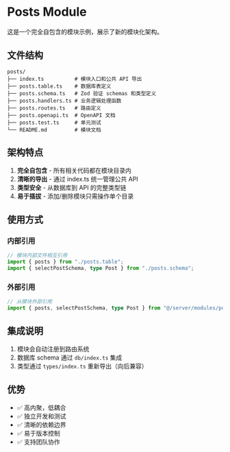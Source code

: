 # Posts Module

这是一个完全自包含的模块示例，展示了新的模块化架构。

## 文件结构

```
posts/
├── index.ts          # 模块入口和公共 API 导出
├── posts.table.ts    # 数据库表定义
├── posts.schema.ts   # Zod 验证 schemas 和类型定义
├── posts.handlers.ts # 业务逻辑处理函数
├── posts.routes.ts   # 路由定义
├── posts.openapi.ts  # OpenAPI 文档
├── posts.test.ts     # 单元测试
└── README.md         # 模块文档
```

## 架构特点

1. **完全自包含** - 所有相关代码都在模块目录内
2. **清晰的导出** - 通过 index.ts 统一管理公共 API
3. **类型安全** - 从数据库到 API 的完整类型链
4. **易于插拔** - 添加/删除模块只需操作单个目录

## 使用方式

### 内部引用
```typescript
// 模块内部文件相互引用
import { posts } from "./posts.table";
import { selectPostSchema, type Post } from "./posts.schema";
```

### 外部引用
```typescript
// 从模块外部引用
import { posts, selectPostSchema, type Post } from "@/server/modules/posts";
```

## 集成说明

1. 模块会自动注册到路由系统
2. 数据库 schema 通过 `db/index.ts` 集成
3. 类型通过 `types/index.ts` 重新导出（向后兼容）

## 优势

- ✅ 高内聚，低耦合
- ✅ 独立开发和测试
- ✅ 清晰的依赖边界
- ✅ 易于版本控制
- ✅ 支持团队协作